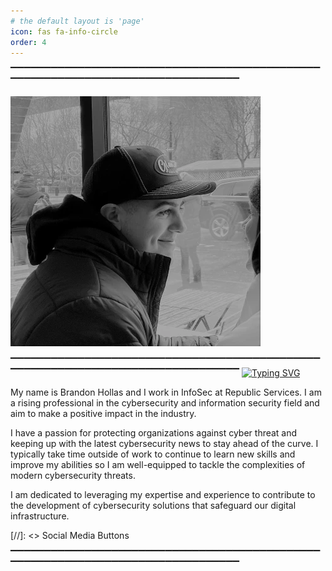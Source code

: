 ```yaml
---
# the default layout is 'page'
icon: fas fa-info-circle
order: 4
---
```


▔▔▔▔▔▔▔▔▔▔▔▔▔▔▔▔▔▔▔▔▔▔▔▔▔▔▔▔▔▔▔▔▔▔▔▔▔▔▔▔▔▔▔▔▔▔▔▔▔▔▔▔▔▔▔▔▔▔▔▔▔▔▔▔▔▔▔▔▔▔▔▔▔▔▔▔▔▔▔▔

![Hero Image](/assets/img/headers/About-Portrait.webp)

▔▔▔▔▔▔▔▔▔▔▔▔▔▔▔▔▔▔▔▔▔▔▔▔▔▔▔▔▔▔▔▔▔▔▔▔▔▔▔▔▔▔▔▔▔▔▔▔▔▔▔▔▔▔▔▔▔▔▔▔▔▔▔▔▔▔▔▔▔▔▔▔▔▔▔▔▔▔▔▔
[![Typing SVG](https://readme-typing-svg.demolab.com?font=SOURCE+SANS+PRO&weight=700&size=60&pause=1000&color=F7F7F7&center=true&vCenter=true&width=1573&height=100&lines=Hello+World!+%F0%9F%91%8B%F0%9F%8F%BB)](https://git.io/typing-svg)

My name is Brandon Hollas and I work in InfoSec at Republic Services. I am a rising professional in the cybersecurity and information security field and aim to make a positive impact in the industry.

I have a passion for protecting organizations against cyber threat and keeping up with the latest cybersecurity news to stay ahead of the curve. I typically take time outside of work to continue to learn new skills and improve my abilities so I am well-equipped to tackle the complexities of modern cybersecurity threats. 

I am dedicated to leveraging my expertise and experience to contribute to the development of cybersecurity solutions that safeguard our digital infrastructure.

[//]: <> Social Media Buttons

▔▔▔▔▔▔▔▔▔▔▔▔▔▔▔▔▔▔▔▔▔▔▔▔▔▔▔▔▔▔▔▔▔▔▔▔▔▔▔▔▔▔▔▔▔▔▔▔▔▔▔▔▔▔▔▔▔▔▔▔▔▔▔▔▔▔▔▔▔▔▔▔▔▔▔▔▔▔▔▔